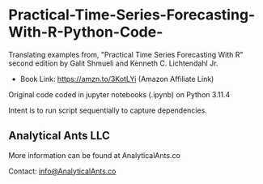 # Practical-Time-Series-Forecasting-With-R-Python-Code-
Translating examples from, "Practical Time Series Forecasting With R" second edition by Galit Shmueli and Kenneth C. Lichtendahl Jr.

- Book Link: https://amzn.to/3KotLYi (Amazon Affiliate Link)

Original code coded in jupyter notebooks (.ipynb) on Python 3.11.4

Intent is to run script sequentially to capture dependencies. 

## Analytical Ants LLC
More information can be found at AnalyticalAnts.co

Contact: info@AnalyticalAnts.co

